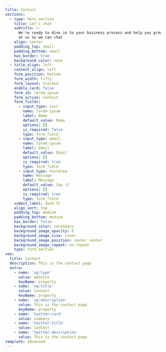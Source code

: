 ```yaml
---
title: Contact
sections:
  - type: hero_section
    title: Let's chat
    subtitle: >-
      We're ready to dive in to your business process and help you grow! Holler
      at us so we can chat
    align: center
    padding_top: small
    padding_bottom: small
    has_border: true
    background_color: none
  - title_align: left
    content_align: left
    form_position: bottom
    form_width: fifty
    form_layout: stacked
    enable_card: false
    form_id: lorem-ipsum
    form_action: Contact
    form_fields:
      - input_type: text
        name: lorem-ipsum
        label: Name
        default_value: Name
        options: []
        is_required: false
        type: form_field
      - input_type: email
        name: lorem-ipsum
        label: Email
        default_value: Email
        options: []
        is_required: true
        type: form_field
      - input_type: textarea
        name: Message
        label: Message
        default_value: Say it
        options: []
        is_required: true
        type: form_field
    submit_label: Send It
    align_vert: top
    padding_top: medium
    padding_bottom: medium
    has_border: false
    background_color: secondary
    background_image_opacity: 0
    background_image_size: cover
    background_image_position: center center
    background_image_repeat: no-repeat
    type: form_section
seo:
  title: Contact
  description: This is the contact page
  extra:
    - name: 'og:type'
      value: website
      keyName: property
    - name: 'og:title'
      value: Contact
      keyName: property
    - name: 'og:description'
      value: This is the contact page
      keyName: property
    - name: 'twitter:card'
      value: summary
    - name: 'twitter:title'
      value: Contact
    - name: 'twitter:description'
      value: This is the contact page
template: advanced
---
```

